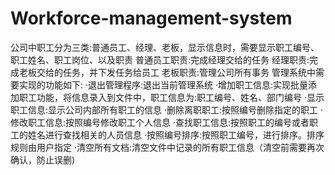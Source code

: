 # Workforce-management-system
公司中职工分为三类:普通员工、经理、老板，显示信息时，需要显示职工编号、职工姓名、职工岗位、以及职责
普通员工职责:完成经理交给的任务
经理职责:完成老板交给的任务，并下发任务给员工
老板职责:管理公司所有事务
管理系统中需要实现的功能如下:
·退出管理程序:退出当前管理系统
·增加职工信息:实现批量添加职工功能，将信息录入到文件中，职工信息为:职工编号、姓名、部门编号
·显示职工信息:显示公司内部所有职工的信息
·删除离职职工:按照编号删除指定的职工
·修改职工信息:按照编号修改职工个人信息
·查找职工信息:按照职工的编号或者职工的姓名进行查找相关的人员信息
·按照编号排序:按照职工编号，进行排序。排序规则由用户指定
·清空所有文档:清空文件中记录的所有职工信息（清空前需要再次确认，防止误删)
